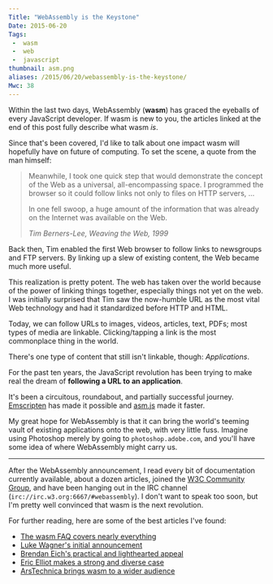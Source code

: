 ```yaml
---
Title: "WebAssembly is the Keystone"
Date: 2015-06-20
Tags:
 -  wasm
 -  web
 -  javascript
thumbnail: asm.png
aliases: /2015/06/20/webassembly-is-the-keystone/
Mwc: 38
---
```


Within the last two days, WebAssembly (**wasm**) has graced the eyeballs of
every JavaScript developer. If wasm is new to you, the articles linked at the
end of this post fully describe what wasm _is_.

Since that's been covered, I'd like to talk about one impact wasm will
hopefully have on future of computing. To set the scene, a quote from the man
himself:

<blockquote>
    <p>Meanwhile, I took one quick step that would demonstrate the concept of the
        Web as a universal, all-encompassing space.  I programmed the browser so it
        could follow links not only to files on HTTP servers, &hellip;</p>
    <p>In one fell swoop, a huge amount of the information that was already on the
        Internet was available on the Web.</p>
    <footer>
        <cite>
            Tim Berners-Lee, Weaving the Web, 1999
        </cite>
    </footer>
</blockquote>

Back then, Tim enabled the first Web browser to follow links to newsgroups and
FTP servers. By linking up a slew of existing content, the Web became much
more useful.

This realization is pretty potent. The web has taken over the world because of
the power of linking things together, especially things not yet on the web. I
was initially surprised that Tim saw the now-humble URL as the most vital Web
technology and had it standardized before HTTP and HTML.

Today, we can follow URLs to images, videos, articles, text, PDFs; most types
of media are linkable. Clicking/tapping a link is the most commonplace thing
in the world.

There's one type of content that still isn't linkable, though: _Applications_.

For the past ten years, the JavaScript revolution has been trying to make real
the dream of **following a URL to an application**.

It's been a circuitous, roundabout, and partially successful journey.
[Emscripten][emscripten] has made it possible and [asm.js][asmjs] made it
faster.

My great hope for WebAssembly is that it can bring the world's teeming vault of
existing applications onto the web, with very little fuss. Imagine using
Photoshop merely by going to `photoshop.adobe.com`, and you'll have some idea
of where WebAssembly might carry us.

---

After the WebAssembly announcement, I read every bit of documentation currently
available, about a dozen articles, joined the [W3C Community Group][w3cgroup],
and have been hanging out in the IRC channel
(`irc://irc.w3.org:6667/#webassembly`). I don't want to speak too soon, but
I'm pretty well convinced that wasm is the next revolution.

<!-- I'm imagining a future where this is a desktop shortcut:

    wasm://adobe.com/photoshop

A few thoughts about the future of wasm:

### Live installs

wasm has the potential to be the LiveCD of applications.  Imagine visiting a
wasm application in your browser.  If it's great, you might want to install it
locally.


-->

For further reading, here are some of the best articles I've found:

- [The wasm FAQ covers nearly everything][faq]
- [Luke Wagner's initial announcement][luke_article]
- [Brendan Eich's practical and lighthearted appeal][eich_article]
- [Eric Elliot makes a strong and diverse case][elliot_article]
- [ArsTechnica brings wasm to a wider audience][ars_article]

<div hidden>
<img src="asm.png">
</div>

[luke_article]: https://blog.mozilla.org/luke/2015/06/17/webassembly/
[eich_article]: https://brendaneich.com/2015/06/from-asm-js-to-webassembly/#buried-lede
[ars_article]: http://arstechnica.com/information-technology/2015/06/the-web-is-getting-its-bytecode-webassembly/
[elliot_article]: https://medium.com/javascript-scene/what-is-webassembly-the-dawn-of-a-new-era-61256ec5a8f6
[axel_article]: www.2ality.com/2015/06/web-assembly.html
[w3cgroup]: https://www.w3.org/community/webassembly/
[faq]: https://github.com/WebAssembly/design/blob/master/FAQ.md
[emscripten]: http://emscripten.org/
[asmjs]: http://asmjs.org/
